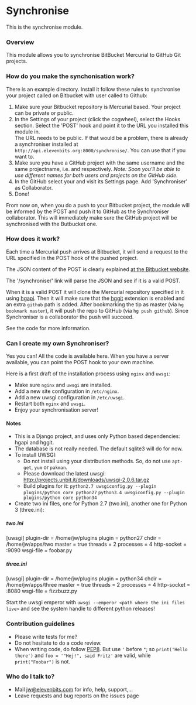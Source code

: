 # Synchronise #

This is the synchronise module.

### Overview ###

This module allows you to synchronise BitBucket Mercurial to GitHub Git 
projects.

### How do you make the synchonisation work? ###

There is an example directory.  Install it follow these rules to synchronise
your project called <project> on Bitbucket with user called <user> to Github:

1. Make sure your Bitbucket repository is Mercurial based. Your project 
   can be private or public.
2. In the Settings of your project (click the cogwheel), select the 
   Hooks section.  Select the 'POST' hook and point it to the URL you 
   installed this module in.  
   The URL needs to be public.  If that would be a problem, there is already 
   a synchroniser installed at 
   `http://api.elevenbits.org:8000/synchronise/`.  You can use that
   if you want to.
3. Make sure you have a GitHub project with the same username and the 
   same projectname, i.e. <user> and <project> respectively.
   *Note: Soon you'll be able to use different names for both users and 
   projects on the GitHub side.*
4. In the GitHub select your <project> and visit its Settings page.
   Add 'Synchroniser' as Collaborator.
5. Done!

From now on, when you do a push to your Bitbucket project, the module will 
be informed by the POST and push it to GitHub as the Synchroniser collaborator.
This will immediately make sure the GitHub project will be synchronised with
the Butbucket one.

### How does it work? ###

Each time a Mercurial push arrives at Bitbucket, it will send a request
to the URL specified in the POST hook of the pushed project.

The JSON content of the POST is clearly explained
[at the Bitbucket website](https://confluence.atlassian.com/display/BITBUCKET/POST+hook+management).

The '/synchronise/' link will parse the JSON and see if it is a valid POST.

When it is a valid POST it will clone the Mercurial repository specified in 
it using [hgapi](https://bitbucket.org/haard/hgapi). Then it will make
sure that the [hggit](https://bitbucket.org/durin42/hg-git) extension is 
enabled and an extra `github` path is added. After bookmarking the tip 
as master (via `hg bookmark master`), it will push the repo to GitHub (via
`hg push github`). Since Synchroniser is a collaborator the push will succeed.

See the code for more information.

### Can I create my own Synchroniser? ###

Yes you can! All the code is available here. When you have a server 
available, you can point the POST hook to your own machine.

Here is a first draft of the installation process using `nginx` and `uwsgi`:

* Make sure `nginx` and `uwsgi` are installed.
* Add a new site configuration in `/etc/nginx`.
* Add a new uwsgi configuration in `/etc/uwsgi`.
* Restart both `nginx` and `uwsgi`.
* Enjoy your synchronisation server!

#### Notes ####

* This is a Django project, and uses only Python based dependencies: hgapi
  and hggit.
* The database is not really needed.  The default sqlite3 will do for now.
* To install UWSGI:
  - Do not install using your distribution methods. So, do not use `apt-get`,
    `yum` or `pakman`.
  - Please download the latest uwsgi: http://projects.unbit.it/downloads/uwsgi-2.0.6.tar.gz
  - Build plugins for it:
    `python2.7 uwsgiconfig.py --plugin plugins/python core python27`
    `python3.4 uwsgiconfig.py --plugin plugins/python core python34`
* Create two ini files, one for Python 2.7 (two.ini), another one for Python
  3 (three.ini):

##### two.ini #####  

[uwsgi]
plugin-dir = /home/jw/plugins
plugin = python27
chdir = /home/jw/apps/two
master = true
threads = 2
processes = 4
http-socket = :9090
wsgi-file = foobar.py

##### three.ini #####

[uwsgi]
plugin-dir = /home/jw/plugins
plugin = python34
chdir = /home/jw/apps/three
master = true
threads = 2
processes = 4
http-socket = :8080
wsgi-file = fizzbuzz.py

Start the uwsgi emperor with `uwsgi --emperor <path where the ini files live>`
and see the system handle to different python releases!

### Contribution guidelines ###

* Please write tests for me?
* Do not hesitate to do a code review.
* When writing code, do follow [PEP8](http://legacy.python.org/dev/peps/pep-0008/).
  But use `'` before `"`; so `print('Hello there')` and 
  `foo = '"Hej!", said Fritz'` are valid, while `print("Foobar")` is not. 

### Who do I talk to? ###

* Mail jw@elevenbits.com for info, help, support,...
* Leave requests and bug reports on the issues page
